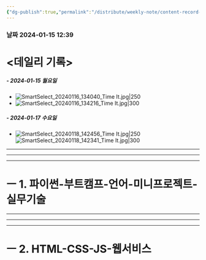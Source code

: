```yaml
---
{"dg-publish":true,"permalink":"/distribute/weekly-note/content-record-folder/2024-01-14-w3/","tags":["데일리-주간-기록"],"noteIcon":""}
---
```


### 날짜 2024-01-15 12:39

# <데일리 기록> 

##### - 2024-01-15 월요일
- ![SmartSelect_20240116_134040_Time It.jpg|250](/img/user/%EC%B2%A8%EB%B6%80%ED%8C%8C%EC%9D%BC/SmartSelect_20240116_134040_Time%20It.jpg)
- ![SmartSelect_20240116_134216_Time It.jpg|300](/img/user/%EC%B2%A8%EB%B6%80%ED%8C%8C%EC%9D%BC/SmartSelect_20240116_134216_Time%20It.jpg)

##### - 2024-01-17 수요일
- 
	![SmartSelect_20240118_142456_Time It.jpg|250](/img/user/%EC%B2%A8%EB%B6%80%ED%8C%8C%EC%9D%BC/SmartSelect_20240118_142456_Time%20It.jpg)
	![SmartSelect_20240118_142341_Time It.jpg|300](/img/user/%EC%B2%A8%EB%B6%80%ED%8C%8C%EC%9D%BC/SmartSelect_20240118_142341_Time%20It.jpg)

----
-----
---
# ㅡ 1. 파이썬-부트캠프-언어-미니프로젝트-실무기술




------
---
---
# ㅡ 2. HTML-CSS-JS-웹서비스
